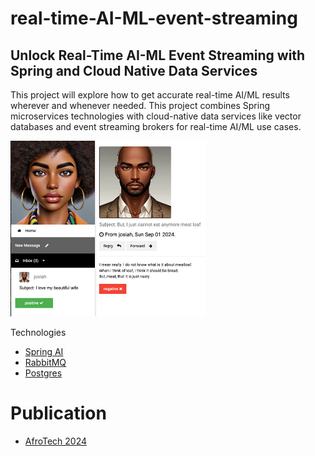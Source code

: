 # real-time-AI-ML-event-streaming


## Unlock Real-Time AI-ML Event Streaming with Spring and Cloud Native Data Services


This project will explore how to get accurate real-time AI/ML results wherever and 
whenever needed.  This project combines Spring microservices technologies with cloud-native data services like vector databases and event streaming brokers for real-time AI/ML use cases.


![docs/images/screenshot.png](docs/images/screenshot.png)

Technologies

- [Spring AI](https://spring.io/projects/spring-ai)
- [RabbitMQ](https://www.rabbitmq.com/)
- [Postgres](https://www.postgresql.org/)


# Publication

- [AfroTech 2024](https://afrotechconference.com/)
